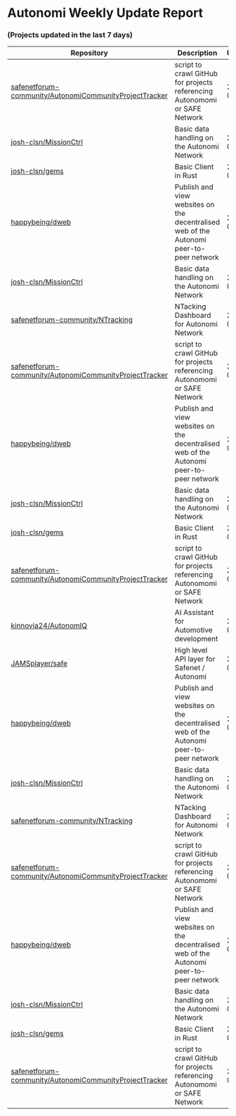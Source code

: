 # Autonomi Weekly Update Report
### (Projects updated in the last 7 days)

| Repository | Description | Updated | Stars | Changes |
|------------|-------------|---------|-------|---------|
| [safenetforum-community/AutonomiCommunityProjectTracker](https://github.com/safenetforum-community/AutonomiCommunityProjectTracker) |  script to crawl GitHub for projects referencing Autonomomi or SAFE Network | 2025-04-08 | 1 | New project |
| [josh-clsn/MissionCtrl](https://github.com/josh-clsn/MissionCtrl) | Basic data handling on the Autonomi Network | 2025-04-06 | 1 | Updated |
| [josh-clsn/gems](https://github.com/josh-clsn/gems) | Basic Client in Rust | 2025-04-02 | 1 | Updated |
| [happybeing/dweb](https://github.com/happybeing/dweb) | Publish and view websites on the decentralised web of the Autonomi peer-to-peer network | 2025-04-07 | 7 | Updated |
| [josh-clsn/MissionCtrl](https://github.com/josh-clsn/MissionCtrl) | Basic data handling on the Autonomi Network | 2025-04-06 | 1 | Updated |
| [safenetforum-community/NTracking](https://github.com/safenetforum-community/NTracking) | NTacking Dashboard for Autonomi Network | 2025-04-02 | 2 | Updated |
| [safenetforum-community/AutonomiCommunityProjectTracker](https://github.com/safenetforum-community/AutonomiCommunityProjectTracker) |  script to crawl GitHub for projects referencing Autonomomi or SAFE Network | 2025-04-08 | 1 | New project |
| [happybeing/dweb](https://github.com/happybeing/dweb) | Publish and view websites on the decentralised web of the Autonomi peer-to-peer network | 2025-04-07 | 7 | Updated |
| [josh-clsn/MissionCtrl](https://github.com/josh-clsn/MissionCtrl) | Basic data handling on the Autonomi Network | 2025-04-06 | 1 | Updated |
| [josh-clsn/gems](https://github.com/josh-clsn/gems) | Basic Client in Rust | 2025-04-02 | 1 | Updated |
| [safenetforum-community/AutonomiCommunityProjectTracker](https://github.com/safenetforum-community/AutonomiCommunityProjectTracker) |  script to crawl GitHub for projects referencing Autonomomi or SAFE Network | 2025-04-08 | 1 | New project |
| [kinnovia24/AutonomIQ](https://github.com/kinnovia24/AutonomIQ) | AI Assistant for Automotive development | 2025-04-08 | 0 | New project |
| [JAMSplayer/safe](https://github.com/JAMSplayer/safe) | High level API layer for Safenet / Autonomi | 2025-04-09 | 3 | Updated |
| [happybeing/dweb](https://github.com/happybeing/dweb) | Publish and view websites on the decentralised web of the Autonomi peer-to-peer network | 2025-04-07 | 7 | Updated |
| [josh-clsn/MissionCtrl](https://github.com/josh-clsn/MissionCtrl) | Basic data handling on the Autonomi Network | 2025-04-06 | 1 | Updated |
| [safenetforum-community/NTracking](https://github.com/safenetforum-community/NTracking) | NTacking Dashboard for Autonomi Network | 2025-04-02 | 2 | Updated |
| [safenetforum-community/AutonomiCommunityProjectTracker](https://github.com/safenetforum-community/AutonomiCommunityProjectTracker) |  script to crawl GitHub for projects referencing Autonomomi or SAFE Network | 2025-04-08 | 1 | New project |
| [happybeing/dweb](https://github.com/happybeing/dweb) | Publish and view websites on the decentralised web of the Autonomi peer-to-peer network | 2025-04-07 | 7 | Updated |
| [josh-clsn/MissionCtrl](https://github.com/josh-clsn/MissionCtrl) | Basic data handling on the Autonomi Network | 2025-04-06 | 1 | Updated |
| [josh-clsn/gems](https://github.com/josh-clsn/gems) | Basic Client in Rust | 2025-04-02 | 1 | Updated |
| [safenetforum-community/AutonomiCommunityProjectTracker](https://github.com/safenetforum-community/AutonomiCommunityProjectTracker) |  script to crawl GitHub for projects referencing Autonomomi or SAFE Network | 2025-04-08 | 1 | New project |
